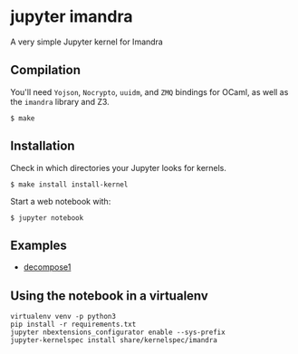 # jupyter imandra
A very simple Jupyter kernel for Imandra

## Compilation

You'll need `Yojson`, `Nocrypto`, `uuidm`, and `ZMQ` bindings for OCaml,
as well as the `imandra` library and Z3.

    $ make

## Installation 
Check in which directories your Jupyter looks for kernels.

    $ make install install-kernel 

Start a web notebook with:

    $ jupyter notebook


## Examples

- [decompose1](example_notebooks/decompose1.ipynb)

## Using the notebook in a virtualenv

    virtualenv venv -p python3
    pip install -r requirements.txt
    jupyter nbextensions_configurator enable --sys-prefix
    jupyter-kernelspec install share/kernelspec/imandra
